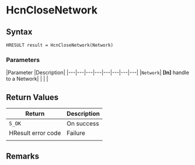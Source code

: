 # HcnCloseNetwork

## Syntax
`HRESULT result = HcnCloseNetwork(Network)`

### Parameters
|Parameter     |Description|
|---|---|---|---|---|---|---|---| 
|`Network`| **[In]** handle to a Network|
|    |    | 



## Return Values
|Return | Description|
|---|---|
|`S_OK`|On success|
|HResult error code|Failure|
|     |     |

## Remarks
